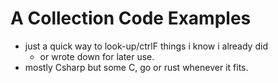 # A Collection Code Examples
- just a quick way to look-up/ctrlF things i know i already did
    - or wrote down for later use.
- mostly Csharp but some C, go or rust whenever it fits.
